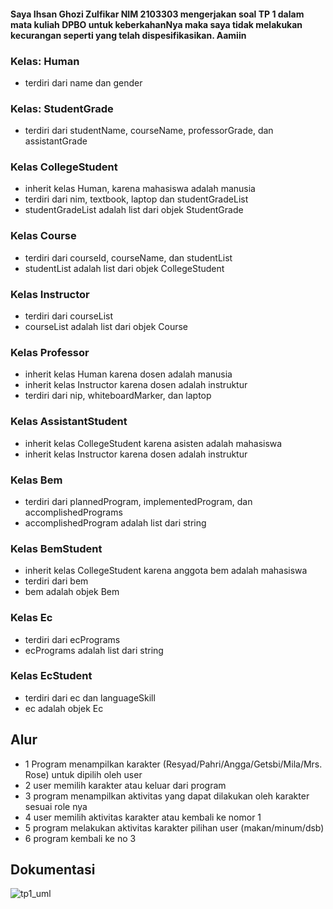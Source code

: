 #### Saya Ihsan Ghozi Zulfikar NIM 2103303 mengerjakan soal TP 1 dalam mata kuliah DPBO untuk keberkahanNya maka saya tidak melakukan kecurangan seperti yang telah dispesifikasikan. Aamiin

### Kelas: Human
* terdiri dari name dan gender

### Kelas: StudentGrade
* terdiri dari studentName, courseName, professorGrade, dan assistantGrade

### Kelas CollegeStudent
* inherit kelas Human, karena mahasiswa adalah manusia
* terdiri dari nim, textbook, laptop dan studentGradeList
* studentGradeList adalah list dari objek StudentGrade

### Kelas Course
* terdiri dari courseId, courseName, dan studentList
* studentList adalah list dari objek CollegeStudent

### Kelas Instructor
* terdiri dari courseList
* courseList adalah list dari objek Course

### Kelas Professor
* inherit kelas Human karena dosen adalah manusia
* inherit kelas Instructor karena dosen adalah instruktur
* terdiri dari nip, whiteboardMarker, dan laptop

### Kelas AssistantStudent
* inherit kelas CollegeStudent karena asisten adalah mahasiswa
* inherit kelas Instructor karena dosen adalah instruktur

### Kelas Bem
* terdiri dari plannedProgram, implementedProgram, dan accomplishedPrograms
* accomplishedProgram adalah list dari string 

### Kelas BemStudent
* inherit kelas CollegeStudent karena anggota bem adalah mahasiswa
* terdiri dari bem
* bem adalah objek Bem

### Kelas Ec
* terdiri dari ecPrograms
* ecPrograms adalah list dari string

### Kelas EcStudent
* terdiri dari ec dan languageSkill
* ec adalah objek Ec

## Alur
* 1 Program menampilkan karakter (Resyad/Pahri/Angga/Getsbi/Mila/Mrs. Rose) untuk dipilih oleh user
* 2 user memilih karakter atau keluar dari program
* 3 program menampilkan aktivitas yang dapat dilakukan oleh karakter sesuai role nya
* 4 user memilih aktivitas karakter atau kembali ke nomor 1
* 5 program melakukan aktivitas karakter pilihan user (makan/minum/dsb)
* 6 program kembali ke no 3

## Dokumentasi
![tp1_uml](https://user-images.githubusercontent.com/100748074/224967106-915a5ce1-4893-4fd2-8ce6-912c6d217467.png)

